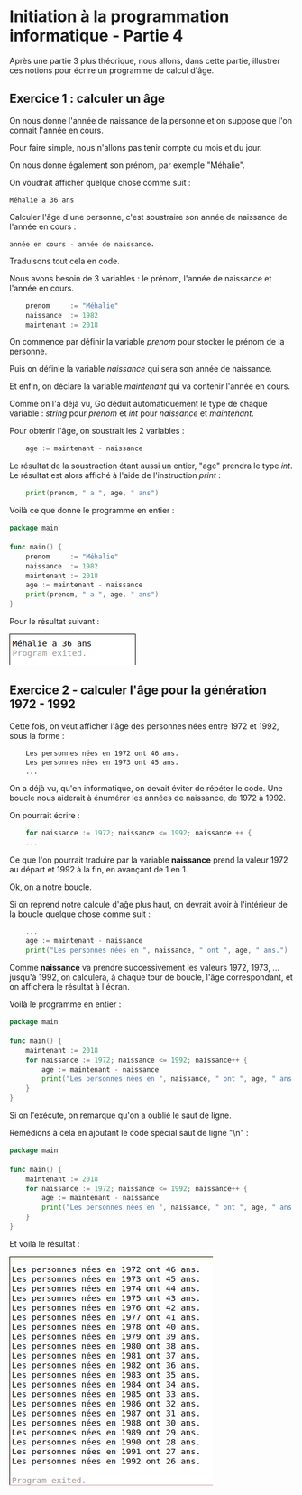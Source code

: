 # Initiation à la programmation informatique - Partie 4

Après une partie 3 plus théorique, nous allons, dans cette partie, illustrer ces notions pour écrire un programme de calcul d'âge.

## Exercice 1 : calculer un âge

On nous donne l'année de naissance de la personne et on suppose que l'on connait l'année en cours.

Pour faire simple, nous n'allons pas tenir compte du mois et du jour. 

On nous donne également son prénom, par exemple "Méhalie".

On voudrait afficher quelque chose comme suit :

    Méhalie a 36 ans

Calculer l'âge d'une personne, c'est soustraire son année de naissance de l'année en cours : 

    année en cours - année de naissance. 

Traduisons tout cela en code. 

Nous avons besoin de 3 variables : le prénom, l'année de naissance et l'année en cours.

```go
    prenom     := "Méhalie"
    naissance  := 1982
    maintenant := 2018
```

On commence par définir la variable _prenom_ pour stocker le prénom de la personne. 

Puis on définie la variable _naissance_ qui sera son année de naissance.

Et enfin, on déclare la variable _maintenant_ qui va contenir l'année en cours.

Comme on l'a déjà vu, Go déduit automatiquement le type de chaque variable : _string_ pour _prenom_ et _int_ pour _naissance_ et _maintenant_.

Pour obtenir l'âge, on soustrait les 2 variables :

```go
    age := maintenant - naissance
```

Le résultat de la soustraction étant aussi un entier, "age" prendra le type _int_. Le résultat est alors affiché à l'aide de l'instruction _print_ :

```go
    print(prenom, " a ", age, " ans")
```

Voilà ce que donne le programme en entier :

```go
package main

func main() {
    prenom     := "Méhalie"
    naissance  := 1982
    maintenant := 2018
    age := maintenant - naissance
    print(prenom, " a ", age, " ans")
}
```
Pour le résultat suivant :

![calculer_age](assets/04_calculer_age.png)

## Exercice 2 - calculer l'âge pour la génération 1972 - 1992

Cette fois, on veut afficher l'âge des personnes nées entre 1972 et 1992, sous la forme :

```
    Les personnes nées en 1972 ont 46 ans.
    Les personnes nées en 1973 ont 45 ans.
    ...
```

On a déjà vu, qu'en informatique, on devait éviter de répéter le code. Une boucle nous aiderait à énumérer les années de naissance, de 1972 à 1992.

On pourrait écrire :

```go
    for naissance := 1972; naissance <= 1992; naissance ++ {
    ...
```

Ce que l'on pourrait traduire par la variable **naissance** prend la valeur 1972 au départ et 1992 à la fin, en avançant de 1 en 1.

Ok, on a notre boucle. 

Si on reprend notre calcule d'aĝe plus haut, on devrait avoir à l'intérieur de la boucle quelque chose comme suit :

```go
    ...
    age := maintenant - naissance
    print("Les personnes nées en ", naissance, " ont ", age, " ans.")
```

Comme **naissance** va prendre successivement les valeurs 1972, 1973, ... jusqu'à 1992, on calculera, à chaque tour de boucle, l'âge correspondant, et on affichera le résultat à l'écran.

Voilà le programme en entier :

```go
package main

func main() {
	maintenant := 2018
	for naissance := 1972; naissance <= 1992; naissance++ {
		age := maintenant - naissance
		print("Les personnes nées en ", naissance, " ont ", age, " ans.")
	}
}
```

Si on l'exécute, on remarque qu'on a oublié le saut de ligne.

Remédions à cela en ajoutant le code spécial saut de ligne "\n" :

```go
package main

func main() {
	maintenant := 2018
	for naissance := 1972; naissance <= 1992; naissance++ {
		age := maintenant - naissance
		print("Les personnes nées en ", naissance, " ont ", age, " ans.\n")
	}
}
```

Et voilà le résultat :

![calculer_age_generation](assets/04_calculer_age_generation.png)
